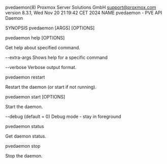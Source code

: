 pvedaemon(8)
Proxmox Server Solutions GmbH
<support@proxmox.com>
version 8.3.1, Wed Nov 20 21:19:42 CET 2024
NAME 
pvedaemon - PVE API Daemon

SYNOPSIS 
pvedaemon <COMMAND> [ARGS] [OPTIONS]

pvedaemon help [OPTIONS]

Get help about specified command.

--extra-args <array>
Shows help for a specific command

--verbose <boolean>
Verbose output format.

pvedaemon restart

Restart the daemon (or start if not running).

pvedaemon start [OPTIONS]

Start the daemon.

--debug <boolean> (default = 0)
Debug mode - stay in foreground

pvedaemon status

Get daemon status.

pvedaemon stop

Stop the daemon.